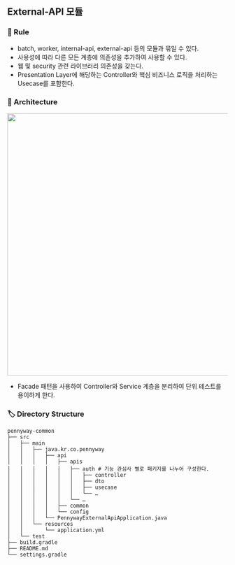 ## External-API 모듈

### 🤝 Rule

- batch, worker, internal-api, external-api 등의 모듈과 묶일 수 있다.
- 사용성에 따라 다른 모든 계층에 의존성을 추가하여 사용할 수 있다.
- 웹 및 security 관련 라이브러리 의존성을 갖는다.
- Presentation Layer에 해당하는 Controller와 핵심 비즈니스 로직을 처리하는 Usecase를 포함한다.

### 📌 Architecture

<div align="center">
  <img src="https://github.com/CollaBu/pennyway-was/assets/96044622/932db02d-7c08-4052-82d5-014148f035a0" width="600">
</div>

- Facade 패턴을 사용하여 Controller와 Service 계층을 분리하여 단위 테스트를 용이하게 한다.

### 🏷️ Directory Structure

```agsl
pennyway-common
├── src
│   ├── main
│   │   ├── java.kr.co.pennyway
│   │   │   ├── api
│   │   │   │   ├── apis
│   │   │   │   │   ├── auth # 기능 관심사 별로 패키지를 나누어 구성한다.
│   │   │   │   │   │   ├── controller
│   │   │   │   │   │   ├── dto
│   │   │   │   │   │   ├── usecase
│   │   │   │   │   │   └── …
│   │   │   │   │   └── …
│   │   │   │   ├── common
│   │   │   │   └── config
│   │   │   └── PennywayExternalApiApplication.java
│   │   └── resources
│   │       └── application.yml
│   └── test
├── build.gradle
├── README.md
└── settings.gradle
```